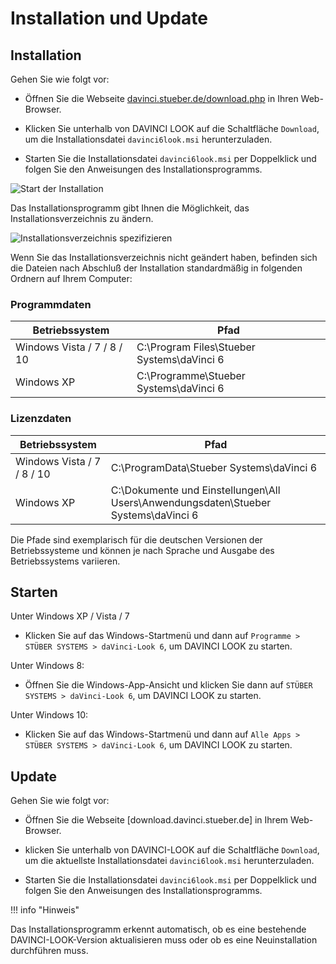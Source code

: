 # Installation und Update

## Installation

Gehen Sie wie folgt vor:

* Öffnen Sie die Webseite [davinci.stueber.de/download.php] in Ihren Web-Browser.

* Klicken Sie unterhalb von DAVINCI LOOK auf die Schaltfläche `Download`, um die Installationsdatei `davinci6look.msi` herunterzuladen.

* Starten Sie die Installationsdatei ``davinci6look.msi`` per Doppelklick und folgen Sie den Anweisungen des Installationsprogramms.

![Start der Installation ](/assets/images/welcome-look.png)

Das Installationsprogramm gibt Ihnen die Möglichkeit, das Installationsverzeichnis zu ändern.

![Installationsverzeichnis spezifizieren ](/assets/images/enter-folder-look.png)
  
Wenn Sie das Installationsverzeichnis nicht geändert haben, befinden sich die Dateien nach Abschluß der Installation standardmäßig in folgenden Ordnern auf Ihrem Computer:

### Programmdaten

Betriebssystem             | Pfad
-------------------------- | -------------
Windows Vista / 7 / 8 / 10 | C:\Program Files\Stueber Systems\daVinci 6
Windows XP                 | C:\Programme\Stueber Systems\daVinci 6

### Lizenzdaten

Betriebssystem             | Pfad
-------------------------- | -------------
Windows Vista / 7 / 8 / 10 | C:\ProgramData\Stueber Systems\daVinci 6
Windows XP                 | C:\Dokumente und Einstellungen\All Users\Anwendungsdaten\Stueber Systems\daVinci 6

Die Pfade sind exemplarisch für die deutschen Versionen der Betriebssysteme und können je nach Sprache und Ausgabe des Betriebssystems variieren.

## Starten

Unter Windows XP / Vista / 7

* Klicken Sie auf das Windows-Startmenü und dann auf `Programme > STÜBER SYSTEMS > daVinci-Look 6`, um DAVINCI LOOK zu starten.

Unter Windows 8:

* Öffnen Sie die Windows-App-Ansicht und klicken Sie dann auf `STÜBER SYSTEMS > daVinci-Look 6`, um DAVINCI LOOK zu starten.

Unter Windows 10:

* Klicken Sie auf das Windows-Startmenü und dann auf `Alle Apps > STÜBER SYSTEMS > daVinci-Look 6`, um DAVINCI LOOK zu starten.

## Update

Gehen Sie wie folgt vor:

* Öffnen Sie die Webseite [download.davinci.stueber.de] in Ihrem Web-Browser.

* klicken Sie unterhalb von DAVINCI-LOOK auf die Schaltfläche `Download`, um die aktuellste Installationsdatei `davinci6look.msi` herunterzuladen.

* Starten Sie die Installationsdatei ``davinci6look.msi`` per Doppelklick und folgen Sie den Anweisungen des Installationsprogramms.

!!! info "Hinweis"

   Das Installationsprogramm erkennt automatisch, ob es eine bestehende DAVINCI-LOOK-Version aktualisieren muss oder ob es eine Neuinstallation durchführen muss.

[davinci.stueber.de/download.php]: http://davinci.stueber.de/download.php
